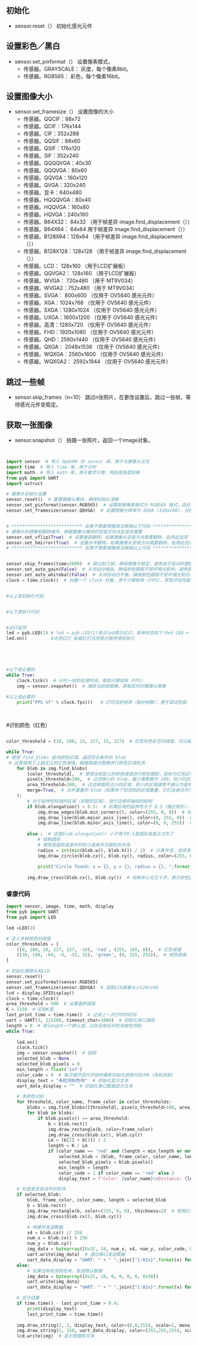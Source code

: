 



## 初始化

- sensor.reset（） 初始化感光元件

## 设置彩色／黑白

- sensor.set_pixformat（） 设置像素模式。
  - 传感器。GRAYSCALE： 灰度，每个像素8bit。
  - 传感器。RGB565： 彩色，每个像素16bit。

## 设置图像大小

- sensor.set_framesize（） 设置图像的大小
  - 传感器。QQCIF：88x72
  - 传感器。QCIF：176x144
  - 传感器。CIF：352x288
  - 传感器。QQSIF：88x60
  - 传感器。QSIF：176x120
  - 传感器。SIF：352x240
  - 传感器。QQQQVGA：40x30
  - 传感器。QQQVGA：80x60
  - 传感器。QQVGA：160x120
  - 传感器。QVGA：320x240
  - 传感器。显卡：640x480
  - 传感器。HQQQVGA：80x40
  - 传感器。HQQVGA：160x80
  - 传感器。HQVGA：240x160
  - 传感器。B64X32： 64x32 （用于帧差异 image.find_displacement（））
  - 传感器。B64X64： 64x64 用于帧差异 image.find_displacement（））
  - 传感器。B128X64：128x64 （用于帧差异 image.find_displacement（））
  - 传感器。B128X128：128x128 （用于帧差异 image.find_displacement（））
  - 传感器。LCD： 128x160 （用于LCD扩展板）
  - 传感器。QQVGA2： 128x160 （用于LCD扩展板）
  - 传感器。WVGA： 720x480 （用于 MT9V034）
  - 传感器。WVGA2：752x480 （用于 MT9V034）
  - 传感器。SVGA： 800x600 （仅用于 OV5640 感光元件）
  - 传感器。XGA：1024x768 （仅用于 OV5640 感光元件）
  - 传感器。SXGA：1280x1024 （仅用于 OV5640 感光元件）
  - 传感器。UXGA：1600x1200 （仅用于 OV5640 感光元件）
  - 传感器。高清：1280x720 （仅用于 OV5640 感光元件）
  - 传感器。FHD：1920x1080 （仅用于 OV5640 感光元件）
  - 传感器。QHD：2560x1440 （仅用于 OV5640 感光元件）
  - 传感器。QXGA： 2048x1536 （仅用于 OV5640 感光元件）
  - 传感器。WQXGA：2560x1600 （仅用于 OV5640 感光元件）
  - 传感器。WQXGA2： 2592x1944 （仅用于 OV5640 感光元件）

## 跳过一些帧

- sensor.skip_frames（n=10） 跳过n张照片，在更改设置后，跳过一些帧，等待感光元件变稳定。

## 获取一张图像

- sensor.snapshot（） 拍摄一张照片，返回一个image对象。

```python


import sensor  # 导入 OpenMV 的 sensor 库，用于与摄像头交互
import time  # 导入 time 库，用于计时
import math  # 导入 math 库，用于数学计算，特别是角度转换
from pyb import UART
import ustruct

# 摄像头初始化设置
sensor.reset()  # 重置摄像头模块，确保初始化清晰
sensor.set_pixformat(sensor.RGB565)  # 设置图像像素格式为 RGB565 格式，适合色彩处理
sensor.set_framesize(sensor.QQVGA)  # 设置图像分辨率为 QVGA (320x240)，分辨率越高，图像质量越好，但处理速度可能会较慢


# *************************** 如果不需要镜像就注释掉以下代码 **************************
# 摄像头的镜像和翻转操作，根据摄像头模块的安装方向决定是否需要
sensor.set_vflip(True)  # 设置垂直翻转。如果摄像头安装方向需要翻转，启用此选项
sensor.set_hmirror(True)  # 设置水平翻转。如果摄像头安装方向需要翻转，启用此选项
# *************************** 如果不需要镜像就注释掉以上代码 **************************


sensor.skip_frames(time=2000)  # 跳过前几帧，确保摄像头稳定，避免由于启动时摄像头状态不稳定产生错误
sensor.set_auto_gain(False)  # 关闭自动增益，确保颜色跟踪不受环境光影响，避免图像质量变化
sensor.set_auto_whitebal(False)  # 关闭自动白平衡，确保颜色跟踪不受环境光和白平衡影响
clock = time.clock()  # 创建一个 clock 对象，用于计算帧率 (FPS)，帮助评估性能


#以上是初始化代码


#以下是执行代码


#运行监测
led = pyb.LED(1) # led = pyb.LED(1)表示led表示红灯。各种状态如下:Red LED = 1, Green LED = 2, Blue LED = 3, IR LEDs = 4.
led.on()         #点亮红灯 板载红灯点亮表示程序得到执行





#以下是必要的
while True:
    clock.tick()  # 计时一帧的处理时间，帮助计算帧率（FPS）
    img = sensor.snapshot()  # 捕获当前帧图像，获取实时的摄像头图像

#以上是必要的
    print("FPS %f" % clock.fps())   # 打印当前帧率（每秒帧数），便于调试性能
    
    

```



#识别颜色（红色）

```python

color_threshold = (30, 100, 15, 127, 15, 127)  # 红色的色彩空间阈值，可以根据需要调整阈值范围

while True: 
# 使用 find_blobs 查找颜色区域，返回符合条件的 blob  
 # 这里使用了上面定义的红色阈值，根据阈值对图像进行颜色区域检测
    for blob in img.find_blobs(
        [color_threshold],  # 使用当前定义的颜色阈值进行颜色跟踪，目标为红色区域
        pixels_threshold=200,  # 过滤掉小的 blob，最小像素数为 200。较小的区域可能不值得跟踪
        area_threshold=200,  # 过滤掉面积过小的区域，较小的区域通常不被认为是有效的目标
        merge=True,  # 合并重叠的 blob（如果多个检测到的区域重叠，它们会被合并为一个）
    ):
        # 对于延伸性较强的区域（非圆形区域），进行边缘和轴线的绘制
        if blob.elongation() > 0.5:  # 如果区域的延伸性大于 0.5（接近矩形），则认为其为较为规则的区域
            img.draw_edges(blob.min_corners(), color=(255, 0, 0))  # 绘制区域的最小矩形边缘，使用红色进行标记
            img.draw_line(blob.major_axis_line(), color=(0, 255, 0))  # 绘制主轴线，使用绿色进行标记
            img.draw_line(blob.minor_axis_line(), color=(0, 0, 255))  # 绘制副轴线，使用蓝色进行标记
            
        else :  # 这是blob.elongation() 小于等于0.5是圆形或者正方形了
            # 绘制圆形
            # 使用宽度和高度中的较小值来作为圆形的半径
            radius = int(min(blob.w(), blob.h()) / 2)  # 计算半径，选择宽度和高度中的较小值作为半径
            img.draw_circle(blob.cx(), blob.cy(), radius, color=(255, 0, 0))  # 绘制红色圆形
            
            print("Circle found: x = {}, y = {}, radius = {}, ".format(blob.cx(), blob.cy(), radius))
            
        img.draw_cross(blob.cx(), blob.cy())  # 绘制中心交叉十字，表示颜色区域的中心位置
```



### 睿康代码

```python
import sensor, image, time, math, display
from pyb import UART
from pyb import LED

led =LED(2)

# 定义多种颜色的阈值
color_thresholds = [
    ((0, 100, 20, 127, 127, -10), 'red', (255, 165, 0)),  # 红色阈值
    ((30, 100, -64, -8, -32, 32), 'green', (0, 255, 255)),  # 绿色阈值
]

# 初始化摄像头和LCD
sensor.reset()
sensor.set_pixformat(sensor.RGB565)
sensor.set_framesize(sensor.QQVGA)  # 适配LCD屏幕大小128x160
lcd = display.SPIDisplay()
clock = time.clock()
area_threshold = 500  # 设置面积阈值
K = 1150  # 初始K值
last_print_time = time.time()  # 记录上一次打印的时间
uart = UART(3, 115200, timeout_char=1000)  # 初始化串口通信
length = 0  # 给length一个默认值，以防没有任何色块被检测到
while True:
    
    led.on()
    clock.tick()
    img = sensor.snapshot()  # 拍照
    selected_blob = None
    selected_blob_pixels = 0
    min_length = float('inf')
    color_code = 0  # 每次循环迭代开始时重新初始化颜色代码为0（未检测到）
    display_text = "未检测到色块"  # 初始化显示文本
    uart_data_display = ""  # 初始化串口数据显示文本

    # 多颜色识别
    for threshold, color_name, frame_color in color_thresholds:
        blobs = img.find_blobs([threshold], pixels_threshold=100, area_threshold=area_threshold, merge=True)
        for blob in blobs:
            if blob.pixels() >= area_threshold:
                b = blob.rect()
                img.draw_rectangle(b, color=frame_color)
                img.draw_cross(blob.cx(), blob.cy())
                Lm = (b[2] + b[3]) / 2
                length = K / Lm
                if (color_name == 'red' and (length < min_length or not selected_blob)) or (color_name == 'green' and not selected_blob and length < min_length):
                    selected_blob = (blob, frame_color, color_name, length)
                    selected_blob_pixels = blob.pixels()
                    min_length = length
                    color_code = 1 if color_name == 'red' else 2
                    display_text = f"Color: {color_name}\nDistance: {length:.2f} \nX={blob.cx()}, Y={blob.cy()}\nArea: {selected_blob_pixels}"

    # 检查是否有选中的色块
    if selected_blob:
        blob, frame_color, color_name, length = selected_blob
        b = blob.rect()
        img.draw_rectangle(b, color=(255, 0, 0), thickness=2)  # 使用红色框突出显示
        img.draw_cross(blob.cx(), blob.cy())

        # 构建并发送数据
        x4 = blob.cx() // 256
        num_x = blob.cx() % 256
        num_y = blob.cy()
        img_data = bytearray([0x2C, 18, num_x, x4, num_y, color_code, 0x5B])  # 构建数据包
        uart.write(img_data)  # 通过串口发送数据
        uart_data_display = "UART: " + " ".join(["{:02x}".format(x) for x in img_data])
    else:
        # 如果没有检测到色块，发送默认数据
        img_data = bytearray([0x2C, 18, 0, 0, 0, 0, 0x5B])
        uart.write(img_data)
        uart_data_display = "UART: " + " ".join(["{:02x}".format(x) for x in img_data])

    # 显示结果
    if time.time() - last_print_time > 0.4:
        print(display_text)
        last_print_time = time.time()
    
    img.draw_string(2, 2, display_text, color=(0,0,255), scale=1, mono_space=False)  # 在图像左上角显示识别结果文本
    img.draw_string(2, 150, uart_data_display, color=(255,255,255), scale=1, mono_space=False)  # 显示串口数据
    lcd.write(img)  # 显示图像和文本
```







